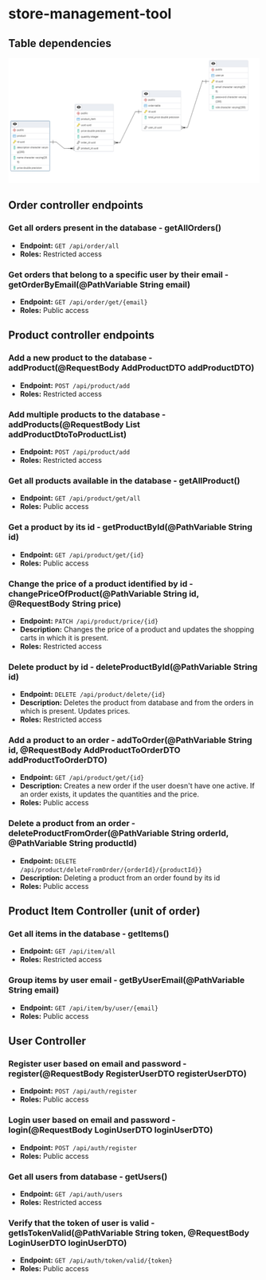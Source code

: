 # store-management-tool

## Table dependencies
![SQL](table-dependecies.png)

## Order controller endpoints
### Get all orders present in the database - getAllOrders()
- **Endpoint:** `GET /api/order/all`
- **Roles:** Restricted access

### Get orders that belong to a specific user by their email - getOrderByEmail(@PathVariable String email)
- **Endpoint:** `GET /api/order/get/{email}`
- **Roles:** Public access

## Product controller endpoints
### Add a new product to the database - addProduct(@RequestBody AddProductDTO addProductDTO)
- **Endpoint:** `POST /api/product/add`
- **Roles:** Restricted access

### Add multiple products to the database - addProducts(@RequestBody List<AddProductDTO> addProductDtoToProductList)
- **Endpoint:** `POST /api/product/add`
- **Roles:** Restricted access

### Get all products available in the database - getAllProduct()
- **Endpoint:** `GET /api/product/get/all`
- **Roles:** Public access

### Get a product by its id - getProductById(@PathVariable String id)
- **Endpoint:** `GET /api/product/get/{id}`
- **Roles:** Public access

### Change the price of a product identified by id - changePriceOfProduct(@PathVariable String id, @RequestBody String price)
- **Endpoint:** `PATCH /api/product/price/{id}`
- **Description:** Changes the price of a product and updates the shopping carts in which it is present. 
- **Roles:** Restricted access

### Delete product by id - deleteProductById(@PathVariable String id)
- **Endpoint:** `DELETE /api/product/delete/{id}`
- **Description:** Deletes the product from database and from the orders in which is present. Updates prices.
- **Roles:** Restricted access

### Add a product to an order - addToOrder(@PathVariable String id, @RequestBody AddProductToOrderDTO addProductToOrderDTO)
- **Endpoint:** `GET /api/product/get/{id}`
- **Description:** Creates a new order if the user doesn't have one active. If an order exists, it updates the quantities and the price.
- **Roles:** Public access

### Delete a product from an order - deleteProductFromOrder(@PathVariable String orderId, @PathVariable String productId)
- **Endpoint:** `DELETE /api/product/deleteFromOrder/{orderId}/{productId}}`
- **Description:** Deleting a product from an order found by its id 
- **Roles:** Public access

## Product Item Controller (unit of order)
### Get all items in the database - getItems()
- **Endpoint:** `GET /api/item/all`
- **Roles:** Restricted access

### Group items by user email - getByUserEmail(@PathVariable String email)
- **Endpoint:** `GET /api/item/by/user/{email}`
- **Roles:** Public access

## User Controller
### Register user based on email and password - register(@RequestBody RegisterUserDTO registerUserDTO)
- **Endpoint:** `POST /api/auth/register`
- **Roles:** Public access

### Login user based on email and password - login(@RequestBody LoginUserDTO loginUserDTO)
- **Endpoint:** `POST /api/auth/register`
- **Roles:** Public access

### Get all users from database - getUsers()
- **Endpoint:** `GET /api/auth/users`
- **Roles:** Restricted access

### Verify that the token of user is valid - getIsTokenValid(@PathVariable String token, @RequestBody LoginUserDTO loginUserDTO)
- **Endpoint:** `GET /api/auth/token/valid/{token}`
- **Roles:** Public access